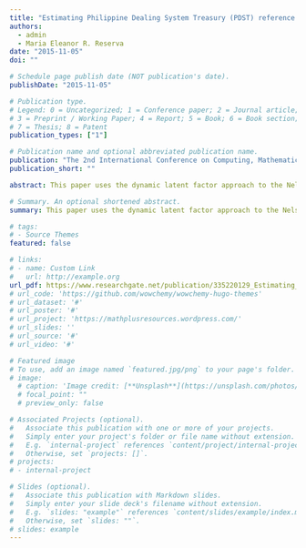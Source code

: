 ```yaml
---
title: "Estimating Philippine Dealing System Treasury (PDST) reference rate yield curves using a state-space representation of the Nelson-Siegel model"
authors:
  - admin
  - Maria Eleanor R. Reserva
date: "2015-11-05"
doi: ""

# Schedule page publish date (NOT publication's date).
publishDate: "2015-11-05"

# Publication type.
# Legend: 0 = Uncategorized; 1 = Conference paper; 2 = Journal article;
# 3 = Preprint / Working Paper; 4 = Report; 5 = Book; 6 = Book section;
# 7 = Thesis; 8 = Patent
publication_types: ["1"]

# Publication name and optional abbreviated publication name.
publication: "The 2nd International Conference on Computing, Mathematics, and Statistics 2015"
publication_short: ""

abstract: This paper uses the dynamic latent factor approach to the Nelson-Siegel model for estimating yield curves for daily Philippine Dealing System Treasury (PDST) reference rates from March 2007 to April 2014. In order to estimate the time series for the level, slope, and curvature and the parameters of the VAR(1) model for the latent factor, the MARSS (Multivariate Autoregressive State Space) package in R, developed by Holmes, et al. was used. The decay factor λ used, obtained via grid search, was that which maximizes the R 2 in regressing PDST-F rates against the factor loadings in the Nelson-Siegel model. It is shown that the level, slope, and curvature latent factors are highly correlated with their respective empirical proxies and lag-1 values, while forecasted and actual yield data are sufficiently consistent, especially on shorter maturities. Yield curve estimates are also shown to follow the prevalent yield curve shapes posited by Nelson and Siegel.

# Summary. An optional shortened abstract.
summary: This paper uses the dynamic latent factor approach to the Nelson-Siegel model for estimating yield curves for daily Philippine Dealing System Treasury (PDST) reference rates from March 2007 to April 2014.

# tags:
# - Source Themes
featured: false

# links:
# - name: Custom Link
#   url: http://example.org
url_pdf: https://www.researchgate.net/publication/335220129_Estimating_Philippine_Dealing_System_Treasury_PDST_Reference_Rate_Yield_Curves_using_a_State-Space_Representation_of_the_Nelson-Siegel_Model
# url_code: 'https://github.com/wowchemy/wowchemy-hugo-themes'
# url_dataset: '#'
# url_poster: '#'
# url_project: 'https://mathplusresources.wordpress.com/'
# url_slides: ''
# url_source: '#'
# url_video: '#'

# Featured image
# To use, add an image named `featured.jpg/png` to your page's folder. 
# image:
  # caption: 'Image credit: [**Unsplash**](https://unsplash.com/photos/s9CC2SKySJM)'
  # focal_point: ""
  # preview_only: false

# Associated Projects (optional).
#   Associate this publication with one or more of your projects.
#   Simply enter your project's folder or file name without extension.
#   E.g. `internal-project` references `content/project/internal-project/index.md`.
#   Otherwise, set `projects: []`.
# projects:
# - internal-project

# Slides (optional).
#   Associate this publication with Markdown slides.
#   Simply enter your slide deck's filename without extension.
#   E.g. `slides: "example"` references `content/slides/example/index.md`.
#   Otherwise, set `slides: ""`.
# slides: example
---
```

